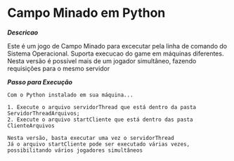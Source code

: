 # Campo Minado em Python

___Descricao___

Este é um jogo de Campo Minado para excecutar pela linha de comando do Sistema Operacional.
Suporta execucao do game em máquinas diferentes.
Nesta versão é possível mais de um jogador simultâneo, fazendo requisições para o mesmo servidor

___Passo para Execução___

    Com o Python instalado em sua máquina...
     
    1. Execute o arquivo servidorThread que está dentro da pasta ServidorThreadArquivos;
	2. Execute o arquivo startCliente que está dentro das pasta ClienteArquivos
	
	Nesta versão, basta executar uma vez o servidorThread
	Já o arquivo startCliente pode ser executado várias vezes, possibilitando vários jogadores simultâneos